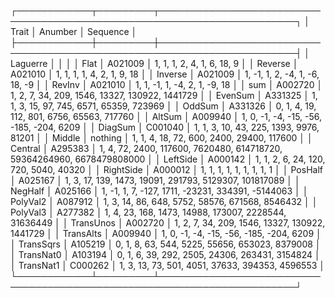 ┌────────────┬─────────┬────────────────────────────────────────────────────────────────────────┐
│ Trait      │ Anumber │ Sequence                                                               │
├────────────┼─────────┼────────────────────────────────────────────────────────────────────────┤
│ Laguerre   │         │                                                                        │
│ Flat       │ A021009 │ 1, 1, 1, 2, 4, 1, 6, 18, 9                                             │
│ Reverse    │ A021010 │ 1, 1, 1, 1, 4, 2, 1, 9, 18                                             │
│ Inverse    │ A021009 │ 1, -1, 1, 2, -4, 1, -6, 18, -9                                         │
│ RevInv     │ A021010 │ 1, 1, -1, 1, -4, 2, 1, -9, 18                                          │
│ sum        │ A002720 │ 1, 2, 7, 34, 209, 1546, 13327, 130922, 1441729                         │
│ EvenSum    │ A331325 │ 1, 1, 3, 15, 97, 745, 6571, 65359, 723969                              │
│ OddSum     │ A331326 │ 0, 1, 4, 19, 112, 801, 6756, 65563, 717760                             │
│ AltSum     │ A009940 │ 1, 0, -1, -4, -15, -56, -185, -204, 6209                               │
│ DiagSum    │ C001040 │ 1, 1, 3, 10, 43, 225, 1393, 9976, 81201                                │
│ Middle     │ nothing │ 1, 1, 4, 18, 72, 600, 2400, 29400, 117600                              │
│ Central    │ A295383 │ 1, 4, 72, 2400, 117600, 7620480, 614718720, 59364264960, 6678479808000 │
│ LeftSide   │ A000142 │ 1, 1, 2, 6, 24, 120, 720, 5040, 40320                                  │
│ RightSide  │ A000012 │ 1, 1, 1, 1, 1, 1, 1, 1, 1                                              │
│ PosHalf    │ A025167 │ 1, 3, 17, 139, 1473, 19091, 291793, 5129307, 101817089                 │
│ NegHalf    │ A025166 │ 1, -1, 1, 7, -127, 1711, -23231, 334391, -5144063                      │
│ PolyVal2   │ A087912 │ 1, 3, 14, 86, 648, 5752, 58576, 671568, 8546432                        │
│ PolyVal3   │ A277382 │ 1, 4, 23, 168, 1473, 14988, 173007, 2228544, 31636449                  │
│ TransUnos  │ A002720 │ 1, 2, 7, 34, 209, 1546, 13327, 130922, 1441729                         │
│ TransAlts  │ A009940 │ 1, 0, -1, -4, -15, -56, -185, -204, 6209                               │
│ TransSqrs  │ A105219 │ 0, 1, 8, 63, 544, 5225, 55656, 653023, 8379008                         │
│ TransNat0  │ A103194 │ 0, 1, 6, 39, 292, 2505, 24306, 263431, 3154824                         │
│ TransNat1  │ C000262 │ 1, 3, 13, 73, 501, 4051, 37633, 394353, 4596553                        │
└────────────┴─────────┴────────────────────────────────────────────────────────────────────────┘
